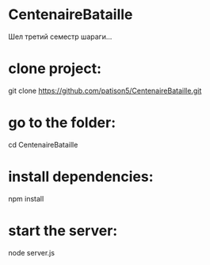 # CentenaireBataille

Шел третий семестр шараги...








# clone project:

git clone https://github.com/patison5/CentenaireBataille.git








# go to the folder:

cd CentenaireBataille








# install dependencies:

npm install








# start the server:

node server.js
